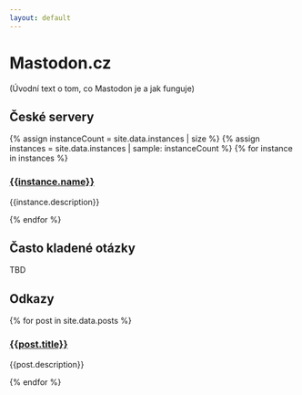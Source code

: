 ```yaml
---
layout: default
---
```


# Mastodon.cz

(Úvodní text o tom, co Mastodon je a jak funguje)

## České servery

{% assign instanceCount = site.data.instances | size %}
{% assign instances = site.data.instances | sample: instanceCount %}
{% for instance in instances %}

<div class="instance">
  <h3><a href="{{instance.url}}">{{instance.name}}</a></h3>
  <p>{{instance.description}}</p>
</div>

{% endfor %}

## Často kladené otázky

TBD

## Odkazy

{% for post in site.data.posts %}

<div class="post">
  <h3><a href="{{post.url}}">{{post.title}}</a></h3>
  <p>{{post.description}}</p>
</div>

{% endfor %}
